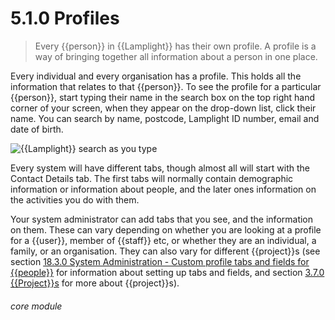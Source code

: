 # 5.1.0    Profiles

> Every {{person}} in {{Lamplight}} has their own profile. A profile is a way of bringing together all information about a person in one place.

Every individual and every organisation has a profile. This holds all the information that relates to that {{person}}. To see the profile for a particular {{person}}, start typing their name in the search box on the top right hand corner of your screen, when they appear on the drop-down list, click their name.  You can search by name, postcode, Lamplight ID number, email and date of birth.

![{{Lamplight}} search as you type](4a.png)

Every system will have different tabs, though almost all will start with the Contact Details tab.  The first tabs will normally contain demographic information or information about people, and the later ones information on the activities you do with them.

Your system administrator can add tabs that you see, and the information on them. These can vary depending on whether you are looking at a profile for a {{user}}, member of {{staff}} etc, or whether they are an individual, a family, or an organisation. They can also vary for different {{project}}s (see section [18.3.0  System Administration - Custom profile tabs and fields for {{people}}](/help/index/p/18.3.0) for information about setting up tabs and fields, and section [3.7.0  {{Project}}s](/help/index/p/3.7.0) for more about {{project}}s). 

###### core module

